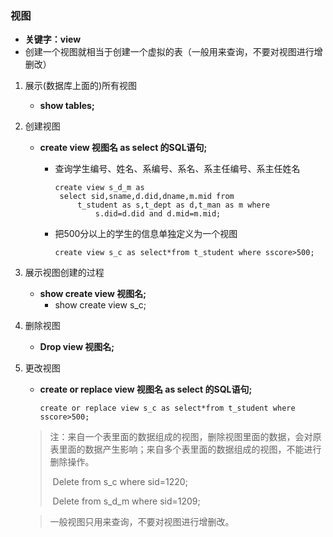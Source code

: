 ### 视图

* **关键字：view**
* 创建一个视图就相当于创建一个虚拟的表（一般用来查询，不要对视图进行增删改）

1. 展示(数据库上面的)所有视图

   * **show tables;**

2. 创建视图

   * **create view 视图名 as select 的SQL语句;**

     * 查询学生编号、姓名、系编号、系名、系主任编号、系主任姓名

       ```mysql
       create view s_d_m as 
       	select sid,sname,d.did,dname,m.mid from
       		t_student as s,t_dept as d,t_man as m where
       			s.did=d.did and d.mid=m.mid;
       ```

     * 把500分以上的学生的信息单独定义为一个视图

       ```mysql
       create view s_c as select*from t_student where sscore>500;
       ```

3. 展示视图创建的过程

   * **show create view 视图名;**
     * show create view s_c;

4. 删除视图

   * **Drop view 视图名;**

5. 更改视图

   * **create  or replace view 视图名 as select 的SQL语句;**

     ```mysql
     create or replace view s_c as select*from t_student where sscore>500;
     ```

   > 注：来自一个表里面的数据组成的视图，删除视图里面的数据，会对原表里面的数据产生影响；来自多个表里面的数据组成的视图，不能进行删除操作。
   >
   > ​        Delete from s_c where sid=1220;
   >
   > ​        Delete from s_d_m where sid=1209;

   > 一般视图只用来查询，不要对视图进行增删改。